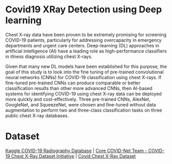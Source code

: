 # Covid19 XRay Detection using Deep learning

Chest X-ray data have been proven to be extremely promising for screening COVID-19 patients, particularly for addressing overcapacity in emergency departments and urgent care centers. Deep-learning (DL) approaches in artificial intelligence (AI) have a leading role as high-performance classifiers in illness diagnosis utilizing chest X-rays.

Given that many new DL models have been established for this purpose, the goal of this study is to look into the fine tuning of pre-trained convolutional neural networks (CNNs) for COVID-19 classification using chest X-rays. If fine-tuned pre-trained CNNs can produce comparable or better classification results than other more advanced CNNs, then AI-based systems for identifying COVID-19 using chest X-ray data can be deployed more quickly and cost-effectively.
Three pre-trained CNNs, AlexNet, GoogleNet, and SqueezeNet, were chosen and fine-tuned without data augmentation to perform two and three-class classification tasks on three public chest X-ray databases.

# Dataset

[Kaggle COVID-19 Radiography Database](https://www.kaggle.com/datasets/tawsifurrahman/covid19-radiography-database) |
[Core COVID-Net Team - COVID-19 Chest X-Ray Dataset Initiative](https://github.com/agchung/Figure1-COVID-chestxray-dataset) |
[Covid Chest X-Ray Dataset](https://github.com/ieee8023/covid-chestxray-dataset)

